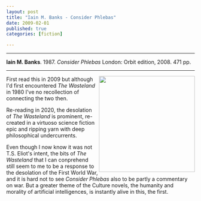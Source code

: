 ```yaml
---
layout: post
title: "Iain M. Banks - Consider Phlebas"
date: 2009-02-01
published: true
categories: [fiction]

---
```



***
<b>Iain M. Banks</b>. 1987. _Consider Phlebas_  London: Orbit edition, 2008. 471 pp.

***


<img align="right" src="https://i.gr-assets.com/images/S/compressed.photo.goodreads.com/books/1327951890l/8935689.jpg"  width="256"  alt="">

First read this in 2009 but although I'd first encountered _The Wasteland_ in 1980 I've no recollection of connecting the two then.  

Re-reading in 2020, the desolation of _The Wasteland_ is prominent, re-created in a virtuoso science fiction epic and ripping yarn with deep philosophical undercurrents.   

Even though I now know it was not T.S. Eliot's intent, the bits of _The Wasteland_ that I can conprehend still seem to me to be a response to the desolation of the  First World War, and it is hard not to see _Consider Phlebas_ also to be partly a commentary on war.  But a greater theme of the Culture novels, the humanity and morality of artificial intelligences, is instantly alive in this, the first. 
